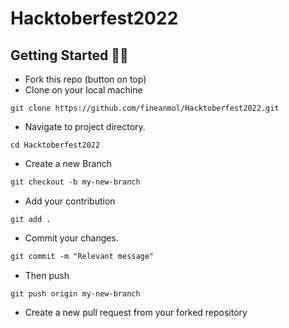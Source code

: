 # Hacktoberfest2022

## Getting Started 🤩🤗

- Fork this repo (button on top)
- Clone on your local machine

```
git clone https://github.com/fineanmol/Hacktoberfest2022.git

```

- Navigate to project directory.

```
cd Hacktoberfest2022
```

- Create a new Branch

```markdown
git checkout -b my-new-branch
```

- Add your contribution

```
git add .
```

- Commit your changes.

```markdown
git commit -m "Relevant message"
```

- Then push

```
git push origin my-new-branch
```

- Create a new pull request from your forked repository

<br>
